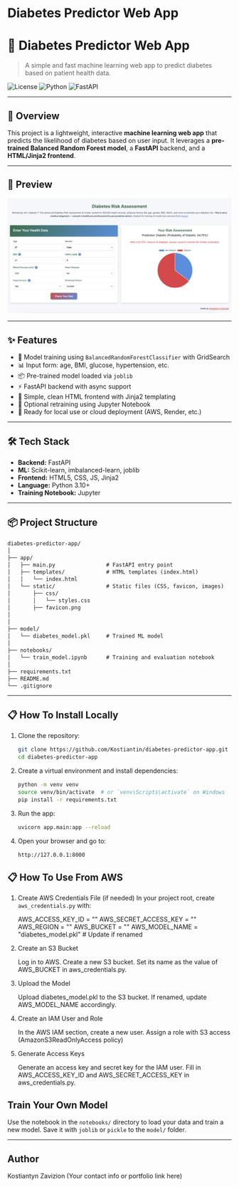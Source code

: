 # Diabetes Predictor Web App

# 🧠 Diabetes Predictor Web App

> A simple and fast machine learning web app to predict diabetes based on patient health data.

![License](https://img.shields.io/badge/license-MIT-blue.svg)
![Python](https://img.shields.io/badge/python-3.10+-blue.svg)
![FastAPI](https://img.shields.io/badge/FastAPI-async-green)

---

## 🚀 Overview

This project is a lightweight, interactive **machine learning web app** that predicts the likelihood of diabetes based on user input. It leverages a **pre-trained Balanced Random Forest model**, a **FastAPI** backend, and a **HTML/Jinja2 frontend**.

---

## 📸 Preview

![Diabetes Prediction Screenshot](assets/diabetes_prediction.png)

---

## ✨ Features

- 🧪 Model training using `BalancedRandomForestClassifier` with GridSearch
- 📊 Input form: age, BMI, glucose, hypertension, etc.
- 📦 Pre-trained model loaded via `joblib`
- ⚡ FastAPI backend with async support
- 🎨 Simple, clean HTML frontend with Jinja2 templating
- 🧠 Optional retraining using Jupyter Notebook
- 🚀 Ready for local use or cloud deployment (AWS, Render, etc.)

---

## 🛠️ Tech Stack

- **Backend:** FastAPI
- **ML:** Scikit-learn, imbalanced-learn, joblib
- **Frontend:** HTML5, CSS, JS, Jinja2
- **Language:** Python 3.10+
- **Training Notebook:** Jupyter

---

## 📦 Project Structure

```plaintext
diabetes-predictor-app/
│
├── app/
│   ├── main.py                # FastAPI entry point
│   ├── templates/             # HTML templates (index.html)
│   │   └── index.html
│   └── static/                # Static files (CSS, favicon, images)
│       ├── css/
│       │   └── styles.css
│       ├── favicon.png
│       
│
├── model/
│   └── diabetes_model.pkl     # Trained ML model
│
├── notebooks/
│   └── train_model.ipynb      # Training and evaluation notebook
│
├── requirements.txt
├── README.md
└── .gitignore
```
   
---

## 📋 How To Install Locally

1. Clone the repository:
   ```bash
   git clone https://github.com/Kostiantin/diabetes-predictor-app.git
   cd diabetes-predictor-app
   ```

2. Create a virtual environment and install dependencies:
   ```bash
   python -m venv venv
   source venv/bin/activate  # or `venv\Scripts\activate` on Windows
   pip install -r requirements.txt
   ```

3. Run the app:
   ```bash
   uvicorn app.main:app --reload
   ```

4. Open your browser and go to:
   ```
   http://127.0.0.1:8000
   ```

## 📋 How To Use From AWS

1. Create AWS Credentials File (if needed)
     In your project root, create `aws_credentials.py` with:

     AWS_ACCESS_KEY_ID = ""
     AWS_SECRET_ACCESS_KEY = ""
     AWS_REGION = ""
     AWS_BUCKET = ""
     AWS_MODEL_NAME = "diabetes_model.pkl"  # Update if renamed


2. Create an S3 Bucket

     Log in to AWS.
     Create a new S3 bucket.
     Set its name as the value of AWS_BUCKET in aws_credentials.py.


3. Upload the Model

     Upload diabetes_model.pkl to the S3 bucket.
     If renamed, update AWS_MODEL_NAME accordingly.

4. Create an IAM User and Role

     In the AWS IAM section, create a new user.
     Assign a role with S3 access (AmazonS3ReadOnlyAccess policy)

5. Generate Access Keys

     Generate an access key and secret key for the IAM user.
     Fill in AWS_ACCESS_KEY_ID and AWS_SECRET_ACCESS_KEY in aws_credentials.py.


## Train Your Own Model
Use the notebook in the `notebooks/` directory to load your data and train a new model. Save it with `joblib` or `pickle` to the `model/` folder.

---

## Author
Kostiantyn Zavizion (Your contact info or portfolio link here)
